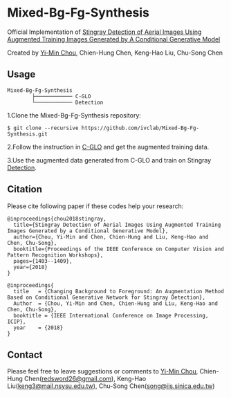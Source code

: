 # Mixed-Bg-Fg-Synthesis
Official Implementation of [Stingray Detection of Aerial Images Using Augmented Training Images Generated by A Conditional Generative Model](https://arxiv.org/abs/1805.04262)

Created by [Yi-Min Chou](https://github.com/yyyjoe), Chien-Hung Chen, Keng-Hao Liu, Chu-Song Chen

## Usage
    Mixed-Bg-Fg-Synthesis
            ├──────────── C-GLO
            └──────────── Detection


1.Clone the Mixed-Bg-Fg-Synthesis repository:

    $ git clone --recursive https://github.com/ivclab/Mixed-Bg-Fg-Synthesis.git


2.Follow the instruction in [C-GLO](https://github.com/ivclab/Mixed-Bg-Fg-Synthesis/tree/master/C-GLO) and get the augmented training data.
  

3.Use the augmented data generated from C-GLO and train on Stingray [Detection](https://github.com/ivclab/Mixed-Bg-Fg-Synthesis/tree/master/Detection).


## Citation
Please cite following paper if these codes help your research:

    @inproceedings{chou2018stingray,
      title={Stingray Detection of Aerial Images Using Augmented Training Images Generated by a Conditional Generative Model},
      author={Chou, Yi-Min and Chen, Chien-Hung and Liu, Keng-Hao and Chen, Chu-Song},
      booktitle={Proceedings of the IEEE Conference on Computer Vision and Pattern Recognition Workshops},
      pages={1403--1409},
      year={2018}
    }
    
    @inproceedings{
      title   = {Changing Background to Foreground: An Augmentation Method Based on Conditional Generative Network for Stingray Detection},
      Author  = {Chou, Yi-Min and Chen, Chien-Hung and Liu, Keng-Hao and Chen, Chu-Song}, 
      booktitle = {IEEE International Conference on Image Processing, ICIP},
      year    = {2018}
    }

## Contact
Please feel free to leave suggestions or comments to [Yi-Min Chou](https://github.com/yyyjoe), Chien-Hung Chen(redsword26@gmail.com), Keng-Hao Liu(keng3@mail.nsysu.edu.tw), Chu-Song Chen(song@iis.sinica.edu.tw)
